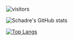 ![visitors](https://visitor-badge.glitch.me/badge?page_id=${Schadre}.${103374729})

![Schadre's GitHub stats](https://github-readme-stats.vercel.app/api?username=Schadre&show_icons=true&theme=tokyonight)

[![Top Langs](https://github-readme-stats.vercel.app/api/top-langs/?username=Schadre&layout=compact)](https://github.com/Schadre/github-readme-stats)
